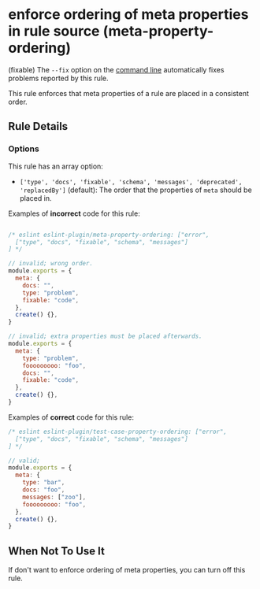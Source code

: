 # enforce ordering of meta properties in rule source (meta-property-ordering)

(fixable) The `--fix` option on the [command line](../user-guide/command-line-interface#fix) automatically fixes problems reported by this rule.

This rule enforces that meta properties of a rule are placed in a consistent order.

## Rule Details

### Options

This rule has an array option:

* `['type', 'docs', 'fixable', 'schema', 'messages', 'deprecated', 'replacedBy']` (default): The order that the properties of `meta` should be placed in.

Examples of **incorrect** code for this rule:

```js

/* eslint eslint-plugin/meta-property-ordering: ["error",
  ["type", "docs", "fixable", "schema", "messages"]
] */

// invalid; wrong order.
module.exports = {
  meta: {
    docs: "",
    type: "problem",
    fixable: "code",
  },
  create() {},
}

// invalid; extra properties must be placed afterwards.
module.exports = {
  meta: {
    type: "problem",
    fooooooooo: "foo",
    docs: "",
    fixable: "code",
  },
  create() {},
}
```

Examples of **correct** code for this rule:

```js
/* eslint eslint-plugin/test-case-property-ordering: ["error",
  ["type", "docs", "fixable", "schema", "messages"]
] */

// valid;
module.exports = {
  meta: {
    type: "bar",
    docs: "foo",
    messages: ["zoo"],
    fooooooooo: "foo",
  },
  create() {},
}
```

## When Not To Use It

If don't want to enforce ordering of meta properties, you can turn off this rule.
